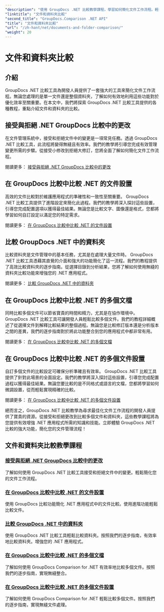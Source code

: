 ```yaml
---
"description": "使用 GroupDocs .NET 比較教學課程，學習如何簡化文件工作流程。輕鬆接受、拒絕更改以及比較文件和資料夾。"
"linktitle": "文件和資料夾比較"
"second_title": "GroupDocs.Comparison .NET API"
"title": "文件和資料夾比較"
"url": "/zh-hant/net/documents-and-folder-comparison/"
"weight": 20
---
```


# 文件和資料夾比較

## 介紹

GroupDocs .NET 比較工具為開發人員提供了一套強大的工具來簡化文件工作流程。無論您處理的是單一文件還是整個資料夾，了解如何有效地利用這些功能對於優化效率至關重要。在本文中，我們將探索 GroupDocs .NET 比較工具提供的各種教程，重點介紹文件和資料夾的比較。

## 接受與拒絕 .NET GroupDocs 比較中的更改

在文件管理系統中，接受和拒絕文件中的變更是一項常見任務。透過 GroupDocs .NET 比較工具，此流程將變得無縫且有效率。我們的教學將引導您完成有效管理變更所需的步驟。從接受小修改到拒絕大修訂，您將全面了解如何簡化文件工作流程。

閱讀更多： [接受與拒絕 .NET GroupDocs 比較中的更改](./accept-reject-changes-dotnet/)

## 在 GroupDocs 比較中比較 .NET 的文件設置

高效的文件比較對於維護應用程式的準確性和一致性至關重要。 GroupDocs .NET 比較工具提供了進階設定來簡化此過程。我們的教學將深入探討這些設置，引導您完成配置選項以獲得最佳結果。無論您是比較文字、圖像還是格式，您都將學習如何自訂設定以滿足您的特定需求。

閱讀更多： [在 GroupDocs 比較中比較 .NET 的文件設置](./compare-documents-settings-dotnet/)

## 比較 GroupDocs .NET 中的資料夾

比較資料夾是文件管理中的基本任務，尤其是在處理大量文件時。 GroupDocs .NET 比較工具憑藉其直覺的介面和強大的功能簡化了這一流程。我們的教程提供了高效比較資料夾的逐步指南。從選擇目錄到分析結果，您將了解如何使用無縫的資料夾比較功能來增強您的 .NET 應用程式。

閱讀更多： [比較 GroupDocs .NET 中的資料夾](./compare-folders-dotnet/)

## 在 GroupDocs 比較中比較 .NET 的多個文檔

同時比較多個文件可以節省寶貴的時間和精力，尤其是在協作環境中。 GroupDocs .NET 比較工具可讓開發人員輕鬆比較多個文件。我們的教程詳細概述了從選擇文件到解釋比較結果的整個過程。無論您是比較修訂版本還是分析版本之間的差異，我們的逐步指南對於將此功能整合到您的應用程式中都非常有用。

閱讀更多： [在 GroupDocs 比較中比較 .NET 的多個文檔](./compare-multiple-documents-dotnet/)

## 在 GroupDocs 比較中比較 .NET 的多個文件設置

自訂多個文件的比較設定可確保分析準確且有效率。 GroupDocs .NET 比較工具提供了針對此場景的全面設定。我們的教學將深入探討這些設置，引導您完成配置過程以獲得最佳結果。無論您要比較的是不同格式或語言的文檔，您都將學習如何微調設置，從而輕鬆實現精確的比較。

閱讀更多： [在 GroupDocs 比較中比較 .NET 的多個文件設置](./compare-multiple-documents-settings-dotnet/)

總而言之，GroupDocs .NET 比較教學為尋求最佳化文件工作流程的開發人員提供了寶貴的資源。從接受和拒絕更改到比較多個文件和資料夾，這些教學課程將為您提供有效增強 .NET 應用程式所需的知識和技能。立即體驗 GroupDocs .NET 比較的強大功能，簡化您的文件管理流程！
## 文件和資料夾比較教學課程
### [接受與拒絕 .NET GroupDocs 比較中的更改](./accept-reject-changes-dotnet/)
了解如何使用 GroupDocs .NET 比較工具接受和拒絕文件中的變更。輕鬆簡化您的文件工作流程。
### [在 GroupDocs 比較中比較 .NET 的文件設置](./compare-documents-settings-dotnet/)
使用 GroupDocs 比較功能簡化 .NET 應用程式中的文件比較。使用進階功能輕鬆比較文件。
### [比較 GroupDocs .NET 中的資料夾](./compare-folders-dotnet/)
使用 GroupDocs .NET 比較工具輕鬆比較資料夾。按照我們的逐步指南，有效率地比較資料夾。增強您的 .NET 應用程式。
### [在 GroupDocs 比較中比較 .NET 的多個文檔](./compare-multiple-documents-dotnet/)
了解如何使用 GroupDocs Comparison for .NET 有效率地比較多個文件。按照我們的逐步指南，實現無縫整合。
### [在 GroupDocs 比較中比較 .NET 的多個文件設置](./compare-multiple-documents-settings-dotnet/)
了解如何使用 GroupDocs Comparison for .NET 輕鬆比較多個文件。按照我們的逐步指南，實現無縫文件處理。